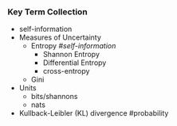 ### Key Term Collection
- self-information
- Measures of Uncertainty
	- Entropy #_self-information_
		- Shannon Entropy
		- Differential Entropy
		- cross-entropy
	- Gini
- Units
	- bits/shannons
	- nats
- Kullback-Leibler (KL) divergence #probability